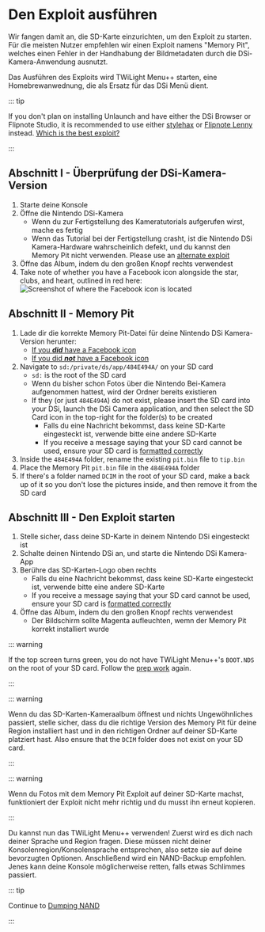 # Den Exploit ausführen

Wir fangen damit an, die SD-Karte einzurichten, um den Exploit zu starten. Für die meisten Nutzer empfehlen wir einen Exploit namens "Memory Pit", welches einen Fehler in der Handhabung der Bildmetadaten durch die DSi-Kamera-Anwendung ausnutzt.

Das Ausführen des Exploits wird TWiLight Menu++ starten, eine Homebrewanwednung, die als Ersatz für das DSi Menü dient.

::: tip

If you don't plan on installing Unlaunch and have either the DSi Browser or Flipnote Studio, it is recommended to use either [stylehax](launching-the-browser-exploit.html) or [Flipnote Lenny](launching-the-flipnote-exploit.html) instead. [Which is the best exploit?](faq.html#which-is-the-best-exploit)

:::

## Abschnitt I - Überprüfung der DSi-Kamera-Version

1. Starte deine Konsole
2. Öffne die Nintendo DSi-Kamera
   - Wenn du zur Fertigstellung des Kameratutorials aufgerufen wirst, mache es fertig
   - Wenn das Tutorial bei der Fertigstellung crasht, ist die Nintendo DSi Kamera-Hardware wahrscheinlich defekt, und du kannst den Memory Pit nicht verwenden. Please use an [alternate exploit](alternate-exploits.html)
3. Öffne das Album, indem du den großen Knopf rechts verwendest
4. Take note of whether you have a Facebook icon alongside the star, clubs, and heart, outlined in red here:
   ![Screenshot of where the Facebook icon is located](/assets/images/facebook-check.png)

## Abschnitt II - Memory Pit

1. Lade dir die korrekte Memory Pit-Datei für deine Nintendo DSi Kamera-Version herunter:
   - [If you _**did**_ have a Facebook icon](/assets/files/memory_pit/768_1024/pit.bin)
   - [If you did _**not**_ have a Facebook icon](/assets/files/memory_pit/256/pit.bin)
2. Navigate to `sd:/private/ds/app/484E494A/` on your SD card
   - `sd:` is the root of the SD card
   - Wenn du bisher schon Fotos über die Nintendo Bei-Kamera aufgenommen hattest, wird der Ordner bereits existieren
   - If they (or just `484E494A`) do not exist, please insert the SD card into your DSi, launch the DSi Camera application, and then select the SD Card icon in the top-right for the folder(s) to be created
     - Falls du eine Nachricht bekommst, dass keine SD-Karte eingesteckt ist, verwende bitte eine andere SD-Karte
     - If you receive a message saying that your SD card cannot be used, ensure your SD card is [formatted correctly](sd-card-setup.html)
3. Inside the `484E494A` folder, rename the existing `pit.bin` file to `tip.bin`
4. Place the Memory Pit `pit.bin` file in the `484E494A` folder
5. If there's a folder named `DCIM` in the root of your SD card, make a back up of it so you don't lose the pictures inside, and then remove it from the SD card

## Abschnitt III - Den Exploit starten

1. Stelle sicher, dass deine SD-Karte in deinem Nintendo DSi eingesteckt ist
2. Schalte deinen Nintendo DSi an, und starte die Nintendo DSi Kamera-App
3. Berühre das SD-Karten-Logo oben rechts
   - Falls du eine Nachricht bekommst, dass keine SD-Karte eingesteckt ist, verwende bitte eine andere SD-Karte
   - If you receive a message saying that your SD card cannot be used, ensure your SD card is [formatted correctly](sd-card-setup.html)
4. Öffne das Album, indem du den großen Knopf rechts verwendest
   - Der Bildschirm sollte Magenta aufleuchten, wemn der Memory Pit korrekt installiert wurde

::: warning

If the top screen turns green, you do not have TWiLight Menu++'s `BOOT.NDS` on the root of your SD card. Follow the [prep work](get-started.html#section-i-prep-work) again.

:::

::: warning

Wenn du das SD-Karten-Kameraalbum öffnest und nichts Ungewöhnliches passiert, stelle sicher, dass du die richtige Version des Memory Pit für deine Region installiert hast und in den richtigen Ordner auf deiner SD-Karte platziert hast. Also ensure that the `DCIM` folder does not exist on your SD card.

:::

::: warning

Wenn du Fotos mit dem Memory Pit Exploit auf deiner SD-Karte machst, funktioniert der Exploit nicht mehr richtig und du musst ihn erneut kopieren.

:::

Du kannst nun das TWiLight Menu++ verwenden! Zuerst wird es dich nach deiner Sprache und Region fragen. Diese müssen nicht deiner Konsolenregion/Konsolensprache entsprechen, also setze sie auf deine bevorzugten Optionen. Anschließend wird ein NAND-Backup empfohlen. Jenes kann deine Konsole möglicherweise retten, falls etwas Schlimmes passiert.

::: tip

Continue to [Dumping NAND](dumping-nand.html)

:::
